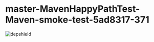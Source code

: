 # master-MavenHappyPathTest-Maven-smoke-test-5ad8317-371

![depshield](https://depshield.sonatype.org/badges/depshield-prod/master-MavenHappyPathTest-Maven-smoke-test-5ad8317-371/depshield.svg)